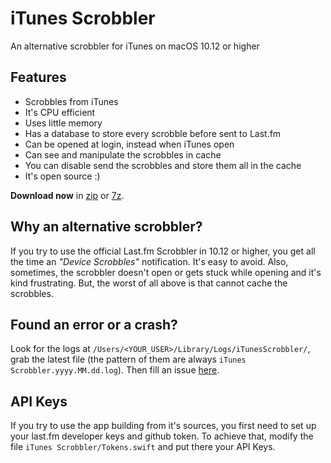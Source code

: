 # iTunes Scrobbler
An alternative scrobbler for iTunes on macOS 10.12 or higher

## Features

 - Scrobbles from iTunes
 - It's CPU efficient
 - Uses little memory
 - Has a database to store every scrobble before sent to Last.fm
 - Can be opened at login, instead when iTunes open
 - Can see and manipulate the scrobbles in cache
 - You can disable send the scrobbles and store them all in the cache
 - It's open source :)

**Download now** in [zip][1] or [7z][2].

## Why an alternative scrobbler?
If you try to use the official Last.fm Scrobbler in 10.12 or higher, you get all the time an _"Device Scrobbles"_ notification. It's easy to avoid. Also, sometimes, the scrobbler doesn't open or gets stuck while opening and it's kind frustrating. But, the worst of all above is that cannot cache the scrobbles.

## Found an error or a crash?
Look for the logs at `/Users/<YOUR_USER>/Library/Logs/iTunesScrobbler/`, grab the latest file (the pattern of them are always `iTunes Scrobbler.yyyy.MM.dd.log`). Then fill an issue [here][3].

## API Keys
If you try to use the app building from it's sources, you first need to set up your last.fm developer keys and github token. To achieve that, modify the file `iTunes Scrobbler/Tokens.swift` and put there your API Keys.


  [1]: https://github.com/melchor629/iTunes-Scrobbler/releases/download/v0.2.3/iTunes.Scrobbler.zip
  [2]: https://github.com/melchor629/iTunes-Scrobbler/releases/download/v0.2.3/iTunes.Scrobbler.7z
  [3]: https://github.com/melchor629/iTunes-Scrobbler/issues/new

